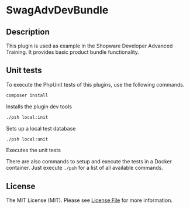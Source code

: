 # SwagAdvDevBundle
## Description

This plugin is used as example in the Shopware Developer Advanced Training.
It provides basic product bundle functionality.

## Unit tests
To execute the PhpUnit tests of this plugins, use the following commands.

```bash
composer install
```
Installs the plugin dev tools

```bash
./psh local:init
```
Sets up a local test database

```bash
./psh local:unit
```
Executes the unit tests

There are also commands to setup and execute the tests in a Docker container.
Just execute `./psh` for a list of all available commands.

## License

The MIT License (MIT). Please see [License File](LICENSE) for more information.
